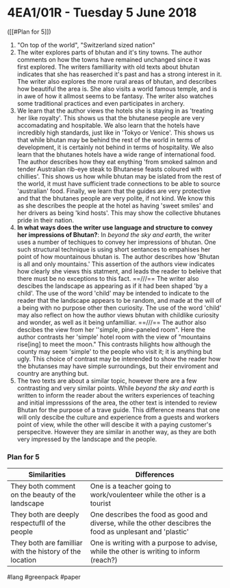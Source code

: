 # 4EA1/01R - Tuesday 5 June 2018
([[#Plan for 5]])

1. "On top of the world", "Switzerland sized nation"
2. The witer explores parts of bhutan and it's tiny towns. The author comments on how the towns have remained unchanged since it was first explored. The writers familliarity with old texts about bhutan indicates that she has reaserched it's past and has a strong interest in it. The writer also explores the more rural areas of bhutan, and describes how beautiful the area is. She also visits a world famous temple, and is in awe of how it allmost seems to be fantasy. The writer also watches some traditional practices and even participates in archery.
3. We learn that the author views the hotels she is staying in as 'treating her like royalty'. This shows us that the bhutanese people are very accomadating and hospitable. We also learn that the hotels have incredibly high standards, just like in 'Tokyo or Venice'. This shows us that while bhutan may be behind the rest of the world in terms of development, it is certainly not behind in terms of hospitality. We also learn that the bhutanes hotels have a wide range of international food. The author describes how they eat enything 'from smoked salmon and tender Australian rib-eye steak to Bhutanese feasts coloured with chillies'. This shows us how while bhutan may be islated from the rest of the world, it must have sufficient trade connections to be able to source 'australian' food. Finally, we learn that the guides are very protective and that the bhutanes people are very polite, if not kind. We know this as she describes the people at the hotel as having 'sweet smiles' and her drivers as being 'kind hosts'. This may show the collective bhutanes pride in their nation.
4. **In what ways does the writer use language and structure to convey her impressions of Bhutan?**:
    In *beyond the sky and earth*, the writer uses a number of techiques to convey her impressions of bhutan. One such structural technique is using short sentances to empahises her point of how mountainous bhutan is. The author describes how 'Bhutan is all and only mountains.' This assertion of the authors view indicates how clearly she views this statment, and leads the reader to beleive that there must be no exceptions to this fact. ==///== The writer also descibes the landscape as appearing as if it had been shaped 'by a child'. The use of the word 'child' may be intended to indicate to the reader that the landscape appears to be random, and made at the will of a being with no purpose other then curiosity. The use of the word 'child' may also reflect on how the author views bhutan with childlike curiosity and wonder, as well as it being unfamilliar. ==///== The author also descibes the view from her ''simple, pine-paneled room". Here the author contrasts her 'simple' hotel room with the view of "mountains rise\[ing\] to meet  the moon." This contrasts hilights how although the county may seem 'simple' to the people who visit it; it is anything but ugly. This choice of contrast may be interended to show the reader how the bhutanses may have simple surroundings, but their enviroment and country are anything but.
5. The two texts are about a similar topic, however there are a few contrasting and very similar points. While *beyond the sky and earth* is written to inform the reader about the writers experiences of teaching and initial impresssions of the area, the other text is intended to review Bhutan for the purpose of a trave guide. This difference means that one will only descibe the culture and experience from a guests and workers point of view, while the other will descibe it with a paying customer's perspecitve.
    However they are similar in another way, as they are both very impressed by the landscape and the people.




### Plan for 5

| Similarities | Differences |
| ------------ | ----------- |
|They both comment on the beauty of the landscape|One is a teacher going to work/voulenteer while the other is a tourist|
|They both are deeply respectufll of the people|One describes the food as good and diverse, while the other descibres the food as unplesant and 'plastic'|
|They both are familliar with the history of the location|One is writing with a purpose to advise, while the other is writing to inform (reach?)|

#lang #greenpack #paper 